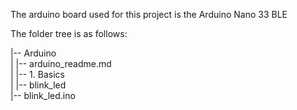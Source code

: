 The arduino board used for this project is the Arduino Nano 33 BLE

The folder tree is as follows:        

|-- Arduino     
|   |-- arduino_readme.md      
|   |-- 1. Basics     
|       |-- blink_led      
            |-- blink_led.ino      

